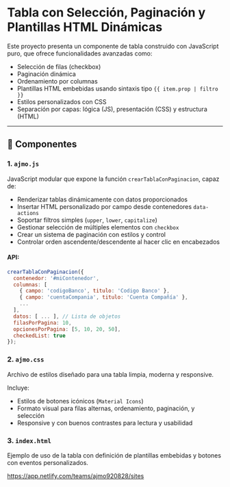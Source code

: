 # Tabla con Selección, Paginación y Plantillas HTML Dinámicas

Este proyecto presenta un componente de tabla construido con JavaScript puro, que ofrece funcionalidades avanzadas como:

- Selección de filas (checkbox)
- Paginación dinámica
- Ordenamiento por columnas
- Plantillas HTML embebidas usando sintaxis tipo `{{ item.prop | filtro }}`
- Estilos personalizados con CSS
- Separación por capas: lógica (JS), presentación (CSS) y estructura (HTML)

---

## 🧩 Componentes

### 1. `ajmo.js`

JavaScript modular que expone la función `crearTablaConPaginacion`, capaz de:

- Renderizar tablas dinámicamente con datos proporcionados
- Insertar HTML personalizado por campo desde contenedores `data-actions`
- Soportar filtros simples (`upper`, `lower`, `capitalize`)
- Gestionar selección de múltiples elementos con `checkbox`
- Crear un sistema de paginación con estilos y control
- Controlar orden ascendente/descendente al hacer clic en encabezados

#### API:

```js
crearTablaConPaginacion({
  contenedor: '#miContenedor',
  columnas: [
    { campo: 'codigoBanco', titulo: 'Codigo Banco' },
    { campo: 'cuentaCompania', titulo: 'Cuenta Compañía' },
    ...
  ],
  datos: [ ... ], // Lista de objetos
  filasPorPagina: 10,
  opcionesPorPagina: [5, 10, 20, 50],
  checkedList: true
});
```

### 2. `ajmo.css`

Archivo de estilos diseñado para una tabla limpia, moderna y responsive.

Incluye:

- Estilos de botones icónicos (`Material Icons`)
- Formato visual para filas alternas, ordenamiento, paginación, y selección
- Responsive y con buenos contrastes para lectura y usabilidad

### 3. `index.html`

Ejemplo de uso de la tabla con definición de plantillas embebidas y botones con eventos personalizados.






https://app.netlify.com/teams/ajmo920828/sites
